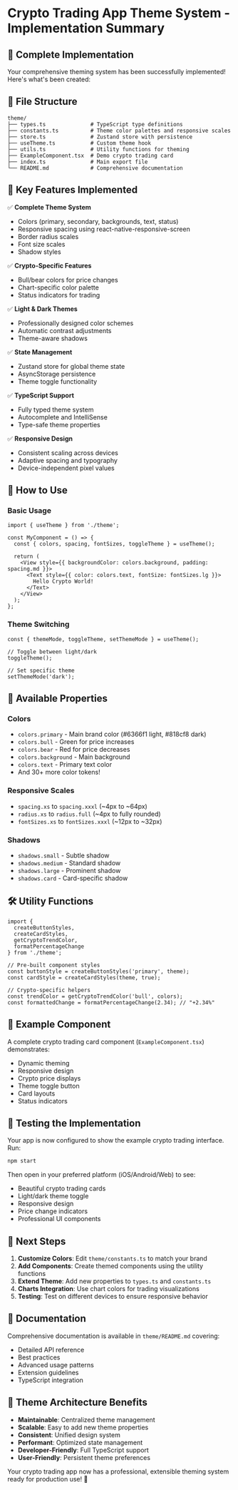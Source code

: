 # Crypto Trading App Theme System - Implementation Summary

## 🎉 Complete Implementation

Your comprehensive theming system has been successfully implemented! Here's what's been created:

## 📁 File Structure

```
theme/
├── types.ts              # TypeScript type definitions
├── constants.ts          # Theme color palettes and responsive scales
├── store.ts              # Zustand store with persistence
├── useTheme.ts           # Custom theme hook
├── utils.ts              # Utility functions for theming
├── ExampleComponent.tsx  # Demo crypto trading card
├── index.ts              # Main export file
└── README.md             # Comprehensive documentation
```

## 🚀 Key Features Implemented

✅ **Complete Theme System**
- Colors (primary, secondary, backgrounds, text, status)
- Responsive spacing using react-native-responsive-screen
- Border radius scales
- Font size scales
- Shadow styles

✅ **Crypto-Specific Features**
- Bull/bear colors for price changes
- Chart-specific color palette
- Status indicators for trading

✅ **Light & Dark Themes**
- Professionally designed color schemes
- Automatic contrast adjustments
- Theme-aware shadows

✅ **State Management**
- Zustand store for global theme state
- AsyncStorage persistence
- Theme toggle functionality

✅ **TypeScript Support**
- Fully typed theme system
- Autocomplete and IntelliSense
- Type-safe theme properties

✅ **Responsive Design**
- Consistent scaling across devices
- Adaptive spacing and typography
- Device-independent pixel values

## 🎯 How to Use

### Basic Usage

```tsx
import { useTheme } from './theme';

const MyComponent = () => {
  const { colors, spacing, fontSizes, toggleTheme } = useTheme();
  
  return (
    <View style={{ backgroundColor: colors.background, padding: spacing.md }}>
      <Text style={{ color: colors.text, fontSize: fontSizes.lg }}>
        Hello Crypto World!
      </Text>
    </View>
  );
};
```

### Theme Switching

```tsx
const { themeMode, toggleTheme, setThemeMode } = useTheme();

// Toggle between light/dark
toggleTheme();

// Set specific theme
setThemeMode('dark');
```

## 🔧 Available Properties

### Colors
- `colors.primary` - Main brand color (#6366f1 light, #818cf8 dark)
- `colors.bull` - Green for price increases
- `colors.bear` - Red for price decreases
- `colors.background` - Main background
- `colors.text` - Primary text color
- And 30+ more color tokens!

### Responsive Scales
- `spacing.xs` to `spacing.xxxl` (~4px to ~64px)
- `radius.xs` to `radius.full` (~4px to fully rounded)
- `fontSizes.xs` to `fontSizes.xxxl` (~12px to ~32px)

### Shadows
- `shadows.small` - Subtle shadow
- `shadows.medium` - Standard shadow
- `shadows.large` - Prominent shadow
- `shadows.card` - Card-specific shadow

## 🛠 Utility Functions

```tsx
import { 
  createButtonStyles, 
  createCardStyles, 
  getCryptoTrendColor,
  formatPercentageChange 
} from './theme';

// Pre-built component styles
const buttonStyle = createButtonStyles('primary', theme);
const cardStyle = createCardStyles(theme, true);

// Crypto-specific helpers
const trendColor = getCryptoTrendColor('bull', colors);
const formattedChange = formatPercentageChange(2.34); // "+2.34%"
```

## 🎨 Example Component

A complete crypto trading card component (`ExampleComponent.tsx`) demonstrates:
- Dynamic theming
- Responsive design
- Crypto price displays
- Theme toggle button
- Card layouts
- Status indicators

## 📱 Testing the Implementation

Your app is now configured to show the example crypto trading interface. Run:

```bash
npm start
```

Then open in your preferred platform (iOS/Android/Web) to see:
- Beautiful crypto trading cards
- Light/dark theme toggle
- Responsive design
- Price change indicators
- Professional UI components

## 🔄 Next Steps

1. **Customize Colors**: Edit `theme/constants.ts` to match your brand
2. **Add Components**: Create themed components using the utility functions
3. **Extend Theme**: Add new properties to `types.ts` and `constants.ts`
4. **Charts Integration**: Use chart colors for trading visualizations
5. **Testing**: Test on different devices to ensure responsive behavior

## 📖 Documentation

Comprehensive documentation is available in `theme/README.md` covering:
- Detailed API reference
- Best practices
- Advanced usage patterns
- Extension guidelines
- TypeScript integration

## 🎯 Theme Architecture Benefits

- **Maintainable**: Centralized theme management
- **Scalable**: Easy to add new theme properties
- **Consistent**: Unified design system
- **Performant**: Optimized state management
- **Developer-Friendly**: Full TypeScript support
- **User-Friendly**: Persistent theme preferences

Your crypto trading app now has a professional, extensible theming system ready for production use! 🚀
